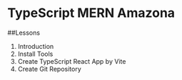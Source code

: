 # TypeScript MERN Amazona

##Lessons

1. Introduction
2. Install Tools
3. Create TypeScript React App by Vite
4. Create Git Repository
